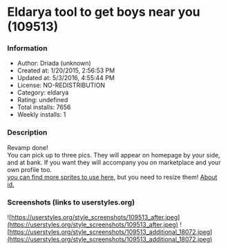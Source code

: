# Eldarya tool to get boys near you (109513)

### Information
- Author: Driada (unknown)
- Created at: 1/20/2015, 2:56:53 PM
- Updated at: 5/3/2016, 4:55:44 PM
- License: NO-REDISTRIBUTION
- Category: eldarya
- Rating: undefined
- Total installs: 7656
- Weekly installs: 1


### Description
Revamp done! <br>You can pick up to three pics. They will appear on homepage by your side, and at bank. If you want they will accompany you on marketplace and your own profile too. <br>
<a href="https://markable.in/file/9e5b1000-d724-11e4-ac0d-00259026e590.html">you can find more sprites to use here</a>, but you need to resize them! <a href="http://eldaryanightmare.tumblr.com/post/136200546886/you-remember-that-style-with-boy-behind">About id.</a>


### Screenshots (links to userstyles.org)
![https://userstyles.org/style_screenshots/109513_after.jpeg](https://userstyles.org/style_screenshots/109513_after.jpeg)
![https://userstyles.org/style_screenshots/109513_additional_18072.jpeg](https://userstyles.org/style_screenshots/109513_additional_18072.jpeg)

